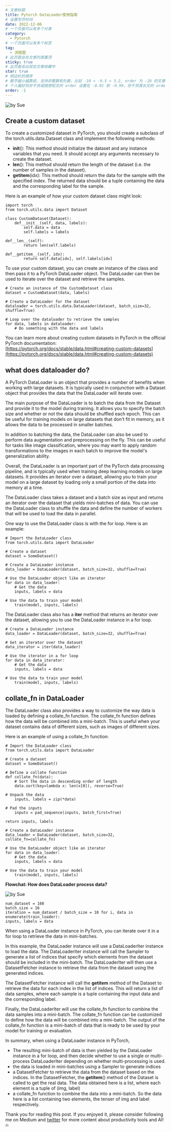 ```yaml
---
# 文章标题
title: Pytorch DataLoader使用指南
# 设置写作时间
date: 2022-12-06
# 一个页面可以有多个分类
category:
  - Pytorch
# 一个页面可以有多个标签
tag:
  - 流程图
# 此页面会在文章列表置顶
sticky: true
# 此页面会出现在文章收藏中
star: true
# 侧边栏的顺序
# 数字越小越靠前，支持非整数和负数，比如 -10 < -9.5 < 3.2, order 为 -10 的文章会最靠上。
# 个人偏好将非干货或随想短文的 order 设置在 -0.01 到 -0.99，将干货类长文的 order 设置在 -1 到负无穷。每次新增文章都会在上一篇的基础上递减 order 值。
order: -1
---
```

![by Sue](https://cdn-images-1.medium.com/max/3600/0*KGB2LDb3-ppXVajd)

## **Create a custom dataset**

To create a customized dataset in PyTorch, you should create a subclass of the torch.utils.data.Dataset class and implement the following methods:

* __init__(): This method should initialize the dataset and any instance variables that you need. It should accept any arguments necessary to create the dataset.
* __len__(): This method should return the length of the dataset (i.e. the number of samples in the dataset).
* __getitem__(idx): This method should return the data for the sample with the specified index. The returned data should be a tuple containing the data and the corresponding label for the sample.

Here is an example of how your custom dataset class might look:

    import torch
    from torch.utils.data import Dataset

    class CustomDataset(Dataset):
        def__init__(self, data, labels):
            self.data = data
            self.labels = labels

    def__len__(self):
            return len(self.labels)

    def__getitem__(self, idx):
            return self.data[idx], self.labels[idx]

To use your custom dataset, you can create an instance of the class and then pass it to a PyTorch DataLoader object. The DataLoader can then be used to iterate over the dataset and retrieve the samples.

    # Create an instance of the CustomDataset class
    dataset = CustomDataset(data, labels)

    # Create a DataLoader for the dataset
    dataloader = torch.utils.data.DataLoader(dataset, batch_size=32, shuffle=True)

    # Loop over the dataloader to retrieve the samples
    for data, labels in dataloader:
        # Do something with the data and labels

You can learn more about creating custom datasets in PyTorch in the official PyTorch documentation: [https://pytorch.org/docs/stable/data.html#creating-custom-datasets](https://pytorch.org/docs/stable/data.html#creating-custom-datasets)

## **what does dataloader do?**

A PyTorch DataLoader is an object that provides a number of benefits when working with large datasets. It is typically used in conjunction with a Dataset object that provides the data that the DataLoader will iterate over.

The main purpose of the DataLoader is to batch the data from the Dataset and provide it to the model during training. It allows you to specify the batch size and whether or not the data should be shuffled each epoch. This can be useful for training models on large datasets that don't fit in memory, as it allows the data to be processed in smaller batches.

In addition to batching the data, the DataLoader can also be used to perform data augmentation and preprocessing on the fly. This can be useful for tasks like image classification, where you may want to apply random transformations to the images in each batch to improve the model's generalization ability.

Overall, the DataLoader is an important part of the PyTorch data processing pipeline, and is typically used when training deep learning models on large datasets. It provides an iterator over a dataset, allowing you to train your model on a large dataset by loading only a small portion of the data into memory at a time.

The DataLoader class takes a dataset and a batch size as input and returns an iterator over the dataset that yields mini-batches of data. You can use the DataLoader class to shuffle the data and define the number of workers that will be used to load the data in parallel.

One way to use the DataLoader class is with the for loop. Here is an example:

    # Import the DataLoader class
    from torch.utils.data import DataLoader

    # Create a dataset
    dataset = SomeDataset()

    # Create a DataLoader instance
    data_loader = DataLoader(dataset, batch_size=32, shuffle=True)

    # Use the DataLoader object like an iterator
    for data in data_loader:
        # Get the data
        inputs, labels = data

    # Use the data to train your model
        train(model, inputs, labels)

The DataLoader class also has a __iter__ method that returns an iterator over the dataset, allowing you to use the DataLoader instance in a for loop.

    # Create a DataLoader instance
    data_loader = DataLoader(dataset, batch_size=32, shuffle=True)

    # Get an iterator over the dataset
    data_iterator = iter(data_loader)

    # Use the iterator in a for loop
    for data in data_iterator:
        # Get the data
        inputs, labels = data

    # Use the data to train your model
        train(model, inputs, labels)

## **collate_fn in DataLoader**

The DataLoader class also provides a way to customize the way data is loaded by defining a collate_fn function. The collate_fn function defines how the data will be combined into a mini-batch. This is useful when your dataset contains data of different sizes, such as images of different sizes.

Here is an example of using a collate_fn function:

    # Import the DataLoader class
    from torch.utils.data import DataLoader

    # Create a dataset
    dataset = SomeDataset()

    # Define a collate function
    def collate_fn(data):
        # Sort the data in descending order of length
        data.sort(key=lambda x: len(x[0]), reverse=True)

    # Unpack the data
        inputs, labels = zip(*data)

    # Pad the inputs
        inputs = pad_sequence(inputs, batch_first=True)

    return inputs, labels

    # Create a DataLoader instance
    data_loader = DataLoader(dataset, batch_size=32, collate_fn=collate_fn)

    # Use the DataLoader object like an iterator
    for data in data_loader:
        # Get the data
        inputs, labels = data

    # Use the data to train your model
        train(model, inputs, labels)

**Flowchat: How does DataLoader process data?**

![by Sue](https://cdn-images-1.medium.com/max/3600/0*KGB2LDb3-ppXVajd)

    num_dataset = 160
    batch_size = 16
    iteration = num_dataset / batch_size = 10 for i, data in enumerate(train_loader):
    inputs, labels = data

When using a DataLoader instance in PyTorch, you can iterate over it in a for loop to retrieve the data in mini-batches.

In this example, the DataLoader instance will use a DataLoaderIter instance to load the data. The DataLoaderIter instance will call the Sampler to generate a list of indices that specify which elements from the dataset should be included in the mini-batch. The DataLoaderIter will then use a DatasetFetcher instance to retrieve the data from the dataset using the generated indices.

The DatasetFetcher instance will call the __getitem__ method of the Dataset to retrieve the data for each index in the list of indices. This will return a list of data samples, where each sample is a tuple containing the input data and the corresponding label.

Finally, the DataLoaderIter will use the collate_fn function to combine the data samples into a mini-batch. The collate_fn function can be customized to define how the data will be combined into a mini-batch. The output of the collate_fn function is a mini-batch of data that is ready to be used by your model for training or evaluation.

In summary, when using a DataLoader instance in PyTorch,

* The resulting mini-batch of data is then yielded by the DataLoader instance in a for loop, and then decide whether to use a single or multi-process DataLoaderIter depending on whether multi-processing is used.
* the data is loaded in mini-batches using a Sampler to generate indices
* a DatasetFetcher to retrieve the data from the dataset based on the indices. In the DatasetFetcher, the **getitem**() method of the Dataset is called to get the real data. The data obtained here is a list, where each element is a tuple of (img, label)
* a collate_fn function to combine the data into a mini-batch. So the data here is a list containing two elements, the tenser of img and label respectively.

Thank you for reading this post. If you enjoyed it, please consider following me on Medium and [twitter](https://twitter.com/Sue_sk79) for more content about productivity tools and AI! 🔥
